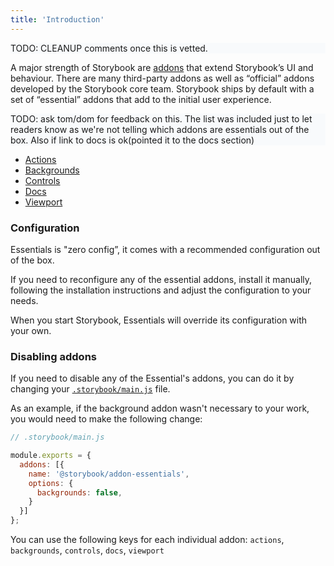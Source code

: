```yaml
---
title: 'Introduction'
---
```


<div style="background-color:#F8FAFC">
TODO: CLEANUP comments once this is vetted.
</div>

A major strength of Storybook are [addons](/addons/) that extend Storybook’s UI and behaviour. There are many third-party addons as well as “official” addons developed by the Storybook core team. Storybook ships by default with a set of “essential” addons that add to the initial user experience.

<div style="background-color:#F8FAFC">
TODO: ask tom/dom for feedback on this. The list was included just to let readers know as we're not telling which addons are essentials out of the box. Also if link to docs is ok(pointed it to the docs section)
</div>

- [Actions](./actions)
- [Backgrounds](./backgrounds)
- [Controls](./controls)
- [Docs](../writing-docs/introduction)
- [Viewport](./viewports)

### Configuration

Essentials is "zero config”, it comes with a recommended configuration out of the box.

If you need to reconfigure any of the essential addons, install it manually, following the installation instructions and adjust the configuration to your needs.

When you start Storybook, Essentials will override its configuration with your own.

<!-- If you want to reconfigure an addon, install that addon manually per that addon's installation instructions then configure it as normal. Essentials will override its own addon configuration with yours. -->

### Disabling addons

If you need to disable any of the Essential's addons, you can do it by changing your [`.storybook/main.js`](../configure/overview#configure-story-rendering) file.

As an example, if the background addon wasn't necessary to your work, you would need to make the following change:

```js
// .storybook/main.js

module.exports = {
  addons: [{
    name: '@storybook/addon-essentials',
    options: {
      backgrounds: false,
    }
  }]
};
```

You can use the following keys for each individual addon: `actions`, `backgrounds`, `controls`, `docs`, `viewport`

<!-- You can disable any of Essential's addons using the following configuration scheme in your [.storybook/main.js](../configure/overview#configure-story-rendering) file :

Valid addon keys include: `actions`, `backgrounds`, `controls`, `docs`, `viewport`. -->